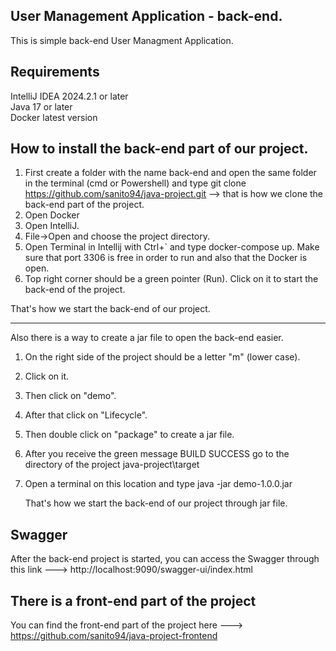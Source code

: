 ## User Management Application - back-end.
This is simple back-end User Managment Application.

## Requirements
IntelliJ IDEA 2024.2.1 or later <br>
Java 17 or later <br>
Docker latest version

## How to install the back-end part of our project.

1. First create a folder with the name back-end and open the same folder in the terminal (cmd or Powershell) and type git clone https://github.com/sanito94/java-project.git --> that is how we clone the back-end part of the  project.
2. Open Docker
3. Open IntelliJ.
4. File->Open and choose the project directory.
5. Open Terminal in Intellij with Ctrl+` and type docker-compose up. Make sure that port 3306 is free in order to run and also that the Docker is open.
6. Top right corner should be a green pointer (Run). Click on it to start the back-end of the project.

That's how we start the back-end of our project.

---------------------


Also there is a way to create a jar file to open the back-end easier.

1. On the right side of the project should be a letter "m" (lower case).
2. Click on it.
3. Then click on "demo".
4. After that click on "Lifecycle".
5. Then double click on "package" to create a jar file.
6. After you receive the green message BUILD SUCCESS go to the directory of the project java-project\target
7. Open a terminal on this location and type java -jar demo-1.0.0.jar

   That's how we start the back-end of our project through jar file.

## Swagger
After the back-end project is started, you can access the Swagger through this link ---> http://localhost:9090/swagger-ui/index.html

## There is a front-end part of the project

You can find the front-end part of the project here ---> https://github.com/sanito94/java-project-frontend

